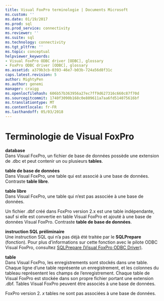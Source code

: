 ```yaml
---
title: Visual FoxPro terminologie | Documents Microsoft
ms.custom: ''
ms.date: 01/19/2017
ms.prod: sql
ms.prod_service: connectivity
ms.reviewer: ''
ms.suite: sql
ms.technology: connectivity
ms.tgt_pltfrm: ''
ms.topic: conceptual
helpviewer_keywords:
- Visual FoxPro ODBC driver [ODBC], glossary
- FoxPro ODBC driver [ODBC], glossary
ms.assetid: a379b3cb-0393-46e7-b03b-724a56d8f31c
caps.latest.revision: 5
author: MightyPen
ms.author: genemi
manager: craigg
ms.openlocfilehash: 606b57b363956a27ec7ff9d627316c660c87f70d
ms.sourcegitcommit: 1740f3090b168c0e809611a7aa6fd514075616bf
ms.translationtype: MT
ms.contentlocale: fr-FR
ms.lasthandoff: 05/03/2018
---
```

# <a name="visual-foxpro-terminology"></a>Terminologie de Visual FoxPro
**database**  
 Dans Visual FoxPro, un fichier de base de données possède une extension de .dbc et peut contenir un ou plusieurs **tables**.  
  
 **table de base de données**  
 Dans Visual FoxPro, une table qui est associé à une base de données. Contraste **table libre**.  
  
 **table libre**  
 Dans Visual FoxPro, une table qui n’est pas associée à une base de données.  
  
 Un fichier .dbf créé dans FoxPro version 2.x est une table indépendante, sauf si elle est convertie en table Visual FoxPro et ajouté à une base de données Visual FoxPro. Contraste **table de base de données**.  
  
 **instruction SQL préliminaire**  
 Une instruction SQL qui n’a pas déjà été traitée par le **SQLPrepare** (fonction). Pour plus d’informations sur cette fonction avec le pilote ODBC Visual FoxPro, consultez [SQLPrepare (Visual FoxPro ODBC Driver)](../../odbc/microsoft/sqlprepare-visual-foxpro-odbc-driver.md).  
  
 **table**  
 Dans Visual FoxPro, les enregistrements sont stockés dans une table. Chaque ligne d’une table représente un enregistrement, et les colonnes du tableau représentent les champs de l’enregistrement. Chaque table de Visual FoxPro est stockée dans son propre fichier portant une extension .dbf. Tables Visual FoxPro peuvent être associés à une base de données.  
  
 FoxPro version 2. *x* tables ne sont pas associées à une base de données.
